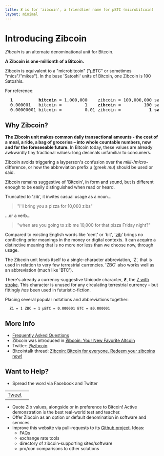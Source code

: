 ```yaml
---
title: Ƶ is for 'zibcoin', a friendlier name for µBTC (microbitcoin)
layout: minimal
---
```


# Introducing Ƶibcoin

*Zibcoin* is an alternate denominational unit for Bitcoin.

**A Zibcoin is one-millionth of a Bitcoin.** 

Zibcoin is equivalent to a "microbitcoin" ("µBTC" or sometimes "mics"/"mikes"). In the base 'Satoshi' units of Bitcoin, one Zibcoin is 100 Satoshis.

For reference:

<pre>
<b>  1          bitcoin</b> = 1,000,000    zibcoin = 100,000,000 satoshi
  0.000001   bitcoin =         <b>1    zibcoin</b> =         100 satoshi           
  0.00000001 bitcoin =         0.01 zibcoin =           <b>1 satoshi</b>
</pre>

## Why Zibcoin?

**The Zibcoin unit makes common daily transactional amounts - the cost of a meal, a ride, a bag of groceries – into whole countable numbers, now and for the foreseeable future.** In Bitcoin today, these values are already awkwardly tiny fractional values: long decimals unfamiliar to consumers. 

Zibcoin avoids triggering a layperson's confusion over the *milli-*/*micro-* difference, or how the abbreviation prefix µ (greek *mu*) should be used or said.

Zibcoin remains suggestive of 'Bitcoin', in form and sound, but is different enough to be easily distinguished when read or heard. 

Truncated to 'zib', it invites casual usage as a noun…

> "I'll bring you a pizza for 10,000 zibs" 

…or a verb…

> "when are you going to zib me 10,000 for that pizza Friday night?"

Compared to existing English words like 'cent' or 'bit', '[zib](http://en.wikipedia.org/wiki/Zib)' brings no conflicting prior meanings in the money or digital contexts. It can acquire a distinctive meaning that is no more nor less than we choose now, through usage. 

The Zibcoin unit lends itself to a single-character abbreviation, 'Z', that is used in relation to very few terrestrial currencies. 'ZBC' also works well as an abbreviation (much like 'BTC').

There's already a currency-suggestive Unicode character, **Ƶ**, the [Z with stroke](https://en.wikipedia.org/wiki/Z_with_stroke). This character is unused for any circulating terrestrial currency – but fittingly *has* been used in futuristic-fiction. 

Placing several popular notations and abbreviations together: 

      Ƶ1 = 1 ZBC = 1 µBTC = 0.000001 BTC = ฿0.000001

## More Info

* [Frequently Asked Questions](/faq)
* Zibcoin was introduced in [Ƶibcoin: Your New Favorite Altcoin](https://medium.com/p/681d3dea0093)
* Twitter: [@zibcoin](https://twitter.com/zibcoin)
* Bitcointalk thread: [Zibcoin: Bitcoin for everyone. Redeem your zibcoins now!](https://bitcointalk.org/index.php?topic=522958)

## Want to Help? 

* Spread the word via Facebook and Twitter

<table width="100%"><tr><td style="text-align:right">
<a href="https://twitter.com/share" class="twitter-share-button" data-via="zibcoin" data-size="large">Tweet</a>
<script>
!function(d,s,id){var js,fjs=d.getElementsByTagName(s)[0],p=/^http:/.test(d.location)?'http':'https';if(!d.getElementById(id)){js=d.createElement(s);js.id=id;js.src=p+'://platform.twitter.com/widgets.js';fjs.parentNode.insertBefore(js,fjs);}}(document, 'script', 'twitter-wjs');
</script>
</td><td>
<div class="fb-like" data-href="http://zibcoin.org" data-width="375" data-layout="standard" data-action="like" data-show-faces="true" data-share="true"></div>
</td></tr></table>

* Quote Zib values, alongside or in preference to Bitcoin! Active demonstration is the best real-world test and teacher. 
* Offer Zibcoin as an option or default denomination in software and services.
* Improve this website via pull-requests to its [Github project](https://github.com/gojomo/zibcoin.org). Ideas:
    * FAQs
    * exchange rate tools
    * directory of zibcoin-supporting sites/software
    * pro/con comparisons to other solutions


